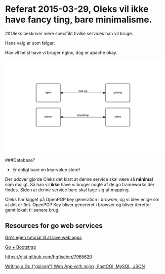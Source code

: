 # Referat 2015-03-29, Oleks vil ikke have fancy ting, bare minimalisme.


##Oleks beskriver mere specifikt hvilke services han vil bruge.

Hans valg er som følger:

Han vil helst have vi bruger nginx, dog er apache okay.

![alt text](2015-03-29/server_specific_software.png "Oleks valg af web-service")

###Database?
  + Er enligt bare en key-value store!


Der udover gjorde Oleks det klart at denne service skal være så __minimal__ som muligt. Så han vil __ikke__ have vi bruger nogle af de go frameworks der findes. Siden at denne service bare skal tage sig af mapping.


Oleks har kigget på OpenPGP key generation i browser, og vi blev enige om at det er fint. OpenPGP Key bliver genereret i browser og bliver derefter gemt lokalt til senere brug.


## Resources for go web services

[Go's egen tutorial til at lave web apps](https://golang.org/doc/articles/wiki/)

[Go + Bootstrap](http://www.codejury.com/go-web-server-with-bootstrap/)

https://gist.github.com/hgfischer/7965620

[Writing a Go ("golang") Web App with nginx, FastCGI, MySQL, JSON](http://mwholt.blogspot.dk/2013/05/writing-go-golang-web-app-with-nginx.html)

